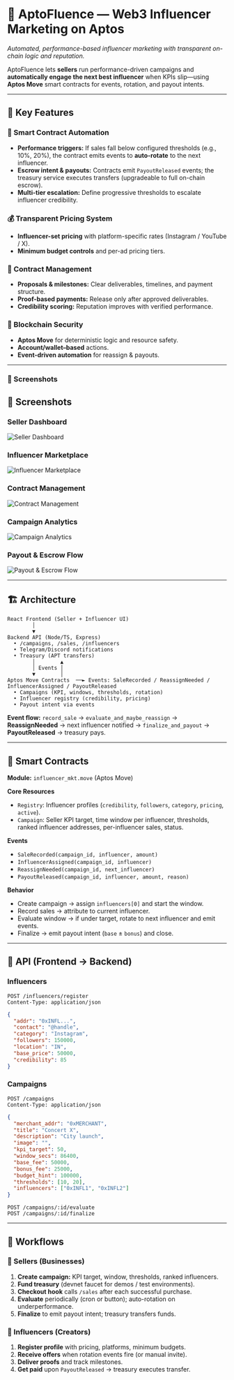 # 🚀 AptoFluence — Web3 Influencer Marketing on Aptos

*Automated, performance-based influencer marketing with transparent on-chain logic and reputation.*

AptoFluence lets **sellers** run performance-driven campaigns and **automatically engage the next best influencer** when KPIs slip—using **Aptos Move** smart contracts for events, rotation, and payout intents.

---

## 🌟 Key Features

### 🎯 Smart Contract Automation

* **Performance triggers:** If sales fall below configured thresholds (e.g., 10%, 20%), the contract emits events to **auto-rotate** to the next influencer.
* **Escrow intent & payouts:** Contracts emit `PayoutReleased` events; the treasury service executes transfers (upgradeable to full on-chain escrow).
* **Multi-tier escalation:** Define progressive thresholds to escalate influencer credibility.

### 💰 Transparent Pricing System

* **Influencer-set pricing** with platform-specific rates (Instagram / YouTube / X).
* **Minimum budget controls** and per-ad pricing tiers.

### 🤝 Contract Management

* **Proposals & milestones:** Clear deliverables, timelines, and payment structure.
* **Proof-based payments:** Release only after approved deliverables.
* **Credibility scoring:** Reputation improves with verified performance.

### 🔐 Blockchain Security

* **Aptos Move** for deterministic logic and resource safety.
* **Account/wallet–based** actions.
* **Event-driven automation** for reassign & payouts.

---




### 📸 Screenshots

## 📸 Screenshots

### Seller Dashboard
![Seller Dashboard](./apt1.jpg)

### Influencer Marketplace
![Influencer Marketplace](./apt2.jpg)

### Contract Management
![Contract Management](./apt3.jpg)

### Campaign Analytics
![Campaign Analytics](./apt4.jpg)

### Payout & Escrow Flow
![Payout & Escrow Flow](./apt5.jpg)


---

## 🏗️ Architecture

```
React Frontend (Seller + Influencer UI)
        │
        ▼
Backend API (Node/TS, Express)
  • /campaigns, /sales, /influencers
  • Telegram/Discord notifications
  • Treasury (APT transfers)
        │        ▲
        │ Events │
        ▼        │
Aptos Move Contracts  ──► Events: SaleRecorded / ReassignNeeded / InfluencerAssigned / PayoutReleased
  • Campaigns (KPI, windows, thresholds, rotation)
  • Influencer registry (credibility, pricing)
  • Payout intent via events
```

**Event flow:**
`record_sale` → `evaluate_and_maybe_reassign` → **ReassignNeeded** → next influencer notified → `finalize_and_payout` → **PayoutReleased** → treasury pays.

---

## 🔏 Smart Contracts

**Module:** `influencer_mkt.move` (Aptos Move)

**Core Resources**

* `Registry`: Influencer profiles (`credibility`, `followers`, `category`, `pricing`, `active`).
* `Campaign`: Seller KPI target, time window per influencer, thresholds, ranked influencer addresses, per-influencer sales, status.

**Events**

* `SaleRecorded(campaign_id, influencer, amount)`
* `InfluencerAssigned(campaign_id, influencer)`
* `ReassignNeeded(campaign_id, next_influencer)`
* `PayoutReleased(campaign_id, influencer, amount, reason)`

**Behavior**

* Create campaign → assign `influencers[0]` and start the window.
* Record sales → attribute to current influencer.
* Evaluate window → if under target, rotate to next influencer and emit events.
* Finalize → emit payout intent (`base` ± `bonus`) and close.

---

## 📡 API (Frontend → Backend)

### Influencers

```http
POST /influencers/register
Content-Type: application/json
```

```json
{
  "addr": "0xINFL...",
  "contact": "@handle",
  "category": "Instagram",
  "followers": 150000,
  "location": "IN",
  "base_price": 50000,
  "credibility": 85
}
```

### Campaigns

```http
POST /campaigns
Content-Type: application/json
```

```json
{
  "merchant_addr": "0xMERCHANT",
  "title": "Concert X",
  "description": "City launch",
  "image": "",
  "kpi_target": 50,
  "window_secs": 86400,
  "base_fee": 50000,
  "bonus_fee": 25000,
  "budget_hint": 100000,
  "thresholds": [10, 20],
  "influencers": ["0xINFL1", "0xINFL2"]
}
```

```http
POST /campaigns/:id/evaluate
POST /campaigns/:id/finalize
```



---

## 👥 Workflows

### 🏢 Sellers (Businesses)

1. **Create campaign:** KPI target, window, thresholds, ranked influencers.
2. **Fund treasury** (devnet faucet for demos / test environments).
3. **Checkout hook** calls `/sales` after each successful purchase.
4. **Evaluate** periodically (cron or button); auto-rotation on underperformance.
5. **Finalize** to emit payout intent; treasury transfers funds.

### 🎤 Influencers (Creators)

1. **Register profile** with pricing, platforms, minimum budgets.
2. **Receive offers** when rotation events fire (or manual invite).
3. **Deliver proofs** and track milestones.
4. **Get paid** upon `PayoutReleased` → treasury executes transfer.
